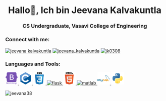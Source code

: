 <h1 align="center">Hallo👋, Ich bin Jeevana Kalvakuntla</h1>
<h3 align="center">CS Undergraduate, Vasavi College of Engineering</h3>

<!--<p align="left"> <img src="https://komarev.com/ghpvc/?username=jeevana38&label=Profile%20views&color=0e75b6&style=flat" alt="jeevana38" /> </p>-->

<h3 align="left">Connect with me:</h3>
<p align="left">
<a href="https://linkedin.com/in/jeevana-kalvakuntla" target="blank"><img align="center" src="https://raw.githubusercontent.com/rahuldkjain/github-profile-readme-generator/master/src/images/icons/Social/linked-in-alt.svg" alt="jeevana kalvakuntla" height="30" width="40" /></a>
<a href="https://instagram.com/jeevana_kalvakuntla" target="blank"><img align="center" src="https://raw.githubusercontent.com/rahuldkjain/github-profile-readme-generator/master/src/images/icons/Social/instagram.svg" alt="jeevana_kalvakuntla" height="30" width="40" /></a>
<a href="https://www.codechef.com/users/jk0308" target="blank"><img align="center" src="https://cdn.jsdelivr.net/npm/simple-icons@3.1.0/icons/codechef.svg" alt="jk0308" height="30" width="40" /></a>
</p>

<h3 align="left">Languages and Tools:</h3>
<p align="left"> <a href="https://getbootstrap.com" target="_blank"> <img src="https://raw.githubusercontent.com/devicons/devicon/master/icons/bootstrap/bootstrap-plain-wordmark.svg" alt="bootstrap" width="40" height="40"/> </a> <a href="https://www.cprogramming.com/" target="_blank"> <img src="https://raw.githubusercontent.com/devicons/devicon/master/icons/c/c-original.svg" alt="c" width="40" height="40"/> </a> <a href="https://www.w3schools.com/css/" target="_blank"> <img src="https://raw.githubusercontent.com/devicons/devicon/master/icons/css3/css3-original-wordmark.svg" alt="css3" width="40" height="40"/> </a> <a href="https://flask.palletsprojects.com/" target="_blank"> <img src="https://www.vectorlogo.zone/logos/pocoo_flask/pocoo_flask-icon.svg" alt="flask" width="40" height="40"/> </a> <a href="https://www.w3.org/html/" target="_blank"> <img src="https://raw.githubusercontent.com/devicons/devicon/master/icons/html5/html5-original-wordmark.svg" alt="html5" width="40" height="40"/> </a> <a href="https://www.mathworks.com/" target="_blank"> <img src="https://upload.wikimedia.org/wikipedia/commons/2/21/Matlab_Logo.png" alt="matlab" width="40" height="40"/> </a> <a href="https://www.mysql.com/" target="_blank"> <img src="https://raw.githubusercontent.com/devicons/devicon/master/icons/mysql/mysql-original-wordmark.svg" alt="mysql" width="40" height="40"/> </a> <a href="https://www.python.org" target="_blank"> <img src="https://raw.githubusercontent.com/devicons/devicon/master/icons/python/python-original.svg" alt="python" width="40" height="40"/> </a> </p>

<p><img align="center" src="https://github-readme-stats.vercel.app/api/top-langs?username=jeevana38&show_icons=true&locale=en&layout=compact" alt="jeevana38" /></p>

